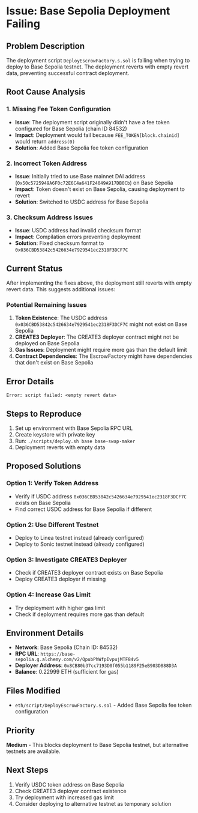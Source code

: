 # Issue: Base Sepolia Deployment Failing

## Problem Description

The deployment script `DeployEscrowFactory.s.sol` is failing when trying to deploy to Base Sepolia testnet. The deployment reverts with empty revert data, preventing successful contract deployment.

## Root Cause Analysis

### 1. Missing Fee Token Configuration

- **Issue**: The deployment script originally didn't have a fee token configured for Base Sepolia (chain ID 84532)
- **Impact**: Deployment would fail because `FEE_TOKEN[block.chainid]` would return `address(0)`
- **Solution**: Added Base Sepolia fee token configuration

### 2. Incorrect Token Address

- **Issue**: Initially tried to use Base mainnet DAI address (`0x50c5725949A6F0c72E6C4a641F24049A917DB0Cb`) on Base Sepolia
- **Impact**: Token doesn't exist on Base Sepolia, causing deployment to revert
- **Solution**: Switched to USDC address for Base Sepolia

### 3. Checksum Address Issues

- **Issue**: USDC address had invalid checksum format
- **Impact**: Compilation errors preventing deployment
- **Solution**: Fixed checksum format to `0x036CBD53842c5426634e7929541ec2318F3DCF7C`

## Current Status

After implementing the fixes above, the deployment still reverts with empty revert data. This suggests additional issues:

### Potential Remaining Issues

1. **Token Existence**: The USDC address `0x036CBD53842c5426634e7929541ec2318F3DCF7C` might not exist on Base Sepolia
2. **CREATE3 Deployer**: The CREATE3 deployer contract might not be deployed on Base Sepolia
3. **Gas Issues**: Deployment might require more gas than the default limit
4. **Contract Dependencies**: The EscrowFactory might have dependencies that don't exist on Base Sepolia

## Error Details

```
Error: script failed: <empty revert data>
```

## Steps to Reproduce

1. Set up environment with Base Sepolia RPC URL
2. Create keystore with private key
3. Run: `./scripts/deploy.sh base base-swap-maker`
4. Deployment reverts with empty data

## Proposed Solutions

### Option 1: Verify Token Address

- Verify if USDC address `0x036CBD53842c5426634e7929541ec2318F3DCF7C` exists on Base Sepolia
- Find correct USDC address for Base Sepolia if different

### Option 2: Use Different Testnet

- Deploy to Linea testnet instead (already configured)
- Deploy to Sonic testnet instead (already configured)

### Option 3: Investigate CREATE3 Deployer

- Check if CREATE3 deployer contract exists on Base Sepolia
- Deploy CREATE3 deployer if missing

### Option 4: Increase Gas Limit

- Try deployment with higher gas limit
- Check if deployment requires more gas than default

## Environment Details

- **Network**: Base Sepolia (Chain ID: 84532)
- **RPC URL**: `https://base-sepolia.g.alchemy.com/v2/QpubPhWfpIvpujMTF84v5`
- **Deployer Address**: `0x8CB80b37cc7193D0f055b1189F25eB903D888D3A`
- **Balance**: 0.22999 ETH (sufficient for gas)

## Files Modified

- `eth/script/DeployEscrowFactory.s.sol` - Added Base Sepolia fee token configuration

## Priority

**Medium** - This blocks deployment to Base Sepolia testnet, but alternative testnets are available.

## Next Steps

1. Verify USDC token address on Base Sepolia
2. Check CREATE3 deployer contract existence
3. Try deployment with increased gas limit
4. Consider deploying to alternative testnet as temporary solution

